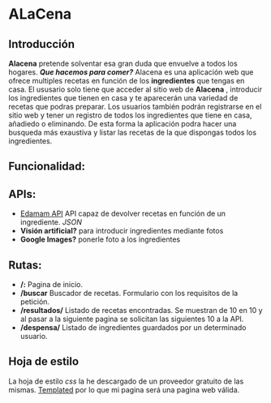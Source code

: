 # ALaCena

## Introducción
**Alacena** pretende solventar esa gran duda que envuelve a todos los hogares. ***Que hacemos para comer?***  Alacena es una aplicación web que ofrece multiples recetas en función de los **ingredientes** que tengas en casa. El ususario solo tiene que acceder al sitio web de **Alacena** , introducir los ingredientes que tienen en casa y te aparecerán una variedad de recetas que podras preparar. 
Los usuarios también podrán registrarse en el sitio web y tener un registro de todos los ingredientes que tiene en casa, añadiedo o eliminando. De esta forma la aplicación podra hacer una busqueda más exaustiva y listar las recetas de la que dispongas todos los ingredientes. 

## Funcionalidad:



## APIs:
* [Edamam API](https://developer.edamam.com/es/api-recetas-edamam-documentacion) API capaz de devolver recetas en función de un ingrediente. *JSON*
* **Visión artificial?** para introducir ingredientes mediante fotos
* **Google Images?** ponerle foto a los ingredientes

## Rutas:
* **/:** Pagina de inicio.
* **/buscar** Buscador de recetas. Formulario con los requisitos de la petición.
* **/resultados/<n pagina>** Listado de recetas encontradas. Se muestran de 10 en 10 y al pasar a la siguiente pagina se solicitan las siguientes 10 a la API.
* **/despensa/<usuario>** Listado de ingredientes guardados por un determinado usuario.	

## Hoja de estilo
La hoja de estilo *css* la he descargado de un proveedor gratuito de las mismas. [Templated](https://templated.co/) por lo que mi pagina será una pagina web válida.
